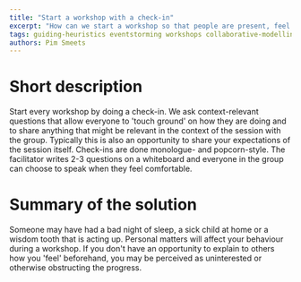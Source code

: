 ```yaml
---
title: "Start a workshop with a check-in"
excerpt: "How can we start a workshop so that people are present, feel safe and can say what needs to be said?"
tags: guiding-heuristics eventstorming workshops collaborative-modelling remote-eventstorming remote-workshop
authors: Pim Smeets
---
```


# Short description

Start every workshop by doing a check-in. We ask context-relevant questions that allow everyone to 'touch ground' on how they are doing and to share anything that might be relevant in the context of the session with the group. Typically this is also an opportunity to share your expectations of the session itself. Check-ins are done monologue- and popcorn-style. The facilitator writes 2-3 questions on a whiteboard and everyone in the group can choose to speak when they feel comfortable.

# Summary of the solution

Someone may have had a bad night of sleep, a sick child at home or a wisdom tooth that is acting up. Personal matters will affect your behaviour during a workshop. If you don't have an opportunity to explain to others how you 'feel' beforehand, you may be perceived as uninterested or otherwise obstructing the progress.
